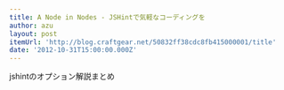 ```yaml
---
title: A Node in Nodes - JSHintで気軽なコーディングを
author: azu
layout: post
itemUrl: 'http://blog.craftgear.net/50832ff38cdc8fb415000001/title'
date: '2012-10-31T15:00:00.000Z'
---
```

jshintのオプション解説まとめ

